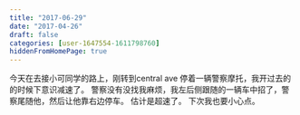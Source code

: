 ```yaml
---
title: "2017-06-29"
date: "2017-04-26"
draft: false
categories: [user-1647554-1611798760]
hiddenFromHomePage: true
---
```

今天在去接小可同学的路上，刚转到central ave  停着一辆警察摩托，我开过去的的时候下意识减速了。 警察没有没找我麻烦，我左后侧跟随的一辆车中招了，警察尾随他，然后让他靠右边停车。 估计是超速了。 下次我也要小心点。
